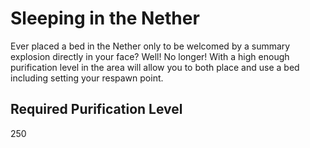 # Sleeping in the Nether

Ever placed a bed in the Nether only to be welcomed by a summary explosion directly in your face? Well! No longer! With a high enough purification level in the area will allow you to both place and use a bed including setting your respawn point.

## Required Purification Level

250
